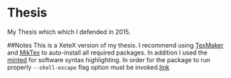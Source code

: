 # Thesis
My Thesis which which I defended in 2015.

##Notes
This is a XeteX version of my thesis. I recommend using [TexMaker](http://www.xm1math.net/texmaker/) and [MikTex](http://miktex.org/) to auto-install all required packages. In addition I used the [minted](https://www.ctan.org/tex-archive/macros/latex/contrib/minted?lang=en) for software syntax highlighting. In order for the package to run properly `--shell-escape` flag option must be invoked.[link](http://tex.stackexchange.com/questions/99475/how-to-invoke-latex-with-the-shell-escape-flag-in-texmakerx)
